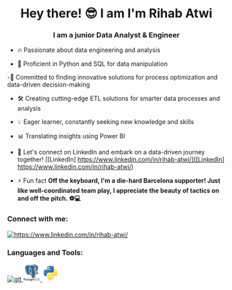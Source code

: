 <h1 align="center">Hey there! 😎 I am I'm Rihab Atwi</h1>
<h3 align="center">I am a junior Data Analyst & Engineer</h3>

- 🔥 Passionate about data engineering and analysis

- 🐍 Proficient in Python and SQL for data manipulation

-🤝 Committed to finding innovative solutions for process optimization and data-driven decision-making

- 🛠️ Creating cutting-edge ETL solutions for smarter data processes and analysis

- 💡 Eager learner, constantly seeking new knowledge and skills

- 📊 Translating insights using Power BI

- 🚀 Let's connect on LinkedIn and embark on a data-driven journey together! [[LinkedIn] https://www.linkedin.com/in/rihab-atwi/]([LinkedIn] https://www.linkedin.com/in/rihab-atwi/)

- ⚡ Fun fact **Off the keyboard, I'm a die-hard Barcelona supporter! Just like well-coordinated team play, I appreciate the beauty of tactics on and off the pitch. ⚽💻**

<h3 align="left">Connect with me:</h3>
<p align="left">
<a href="https://linkedin.com/in/https://www.linkedin.com/in/rihab-atwi/" target="blank"><img align="center" src="https://raw.githubusercontent.com/rahuldkjain/github-profile-readme-generator/master/src/images/icons/Social/linked-in-alt.svg" alt="https://www.linkedin.com/in/rihab-atwi/" height="30" width="40" /></a>
</p>

<h3 align="left">Languages and Tools:</h3>
<p align="left"> <a href="https://git-scm.com/" target="_blank" rel="noreferrer"> <img src="https://www.vectorlogo.zone/logos/git-scm/git-scm-icon.svg" alt="git" width="40" height="40"/> </a> <a href="https://www.postgresql.org" target="_blank" rel="noreferrer"> <img src="https://raw.githubusercontent.com/devicons/devicon/master/icons/postgresql/postgresql-original-wordmark.svg" alt="postgresql" width="40" height="40"/> </a> <a href="https://www.python.org" target="_blank" rel="noreferrer"> <img src="https://raw.githubusercontent.com/devicons/devicon/master/icons/python/python-original.svg" alt="python" width="40" height="40"/> </a> </p>

